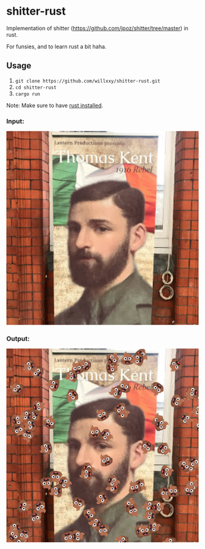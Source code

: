 # shitter-rust
Implementation of shitter (https://github.com/jpoz/shitter/tree/master) in rust.

For funsies, and to learn rust a bit haha.

## Usage
1. `git clone https://github.com/willxxy/shitter-rust.git`
2. `cd shitter-rust`
3. `cargo run`

Note: Make sure to have [rust installed](https://rustup.rs/). 


### Input:
![Input Image](./test.png)

### Output:
![Output Image](./out.png)
